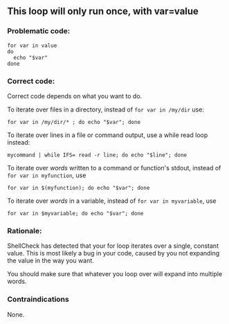 ## This loop will only run once, with var=value

### Problematic code:

    for var in value
    do
      echo "$var"
    done

### Correct code:

Correct code depends on what you want to do. 

To iterate over files in a directory, instead of `for var in /my/dir` use:

    for var in /my/dir/* ; do echo "$var"; done

To iterate over lines in a file or command output, use a while read loop instead:

    mycommand | while IFS= read -r line; do echo "$line"; done

To iterate over *words* written to a command or function's stdout, instead of `for var in myfunction`, use

    for var in $(myfunction); do echo "$var"; done

To iterate over *words* in a variable, instead of  `for var in myvariable`, use

    for var in $myvariable; do echo "$var"; done



### Rationale:

ShellCheck has detected that your for loop iterates over a single, constant value. This is most likely a bug in your code, caused by you not expanding the value in the way you want.

You should make sure that whatever you loop over will expand into multiple words. 

### Contraindications

None. 